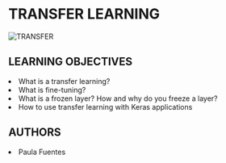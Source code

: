 # TRANSFER LEARNING
<img src="https://i.ibb.co/qBX95nY/TRANSFER.jpg" alt="TRANSFER" border="0">

## LEARNING OBJECTIVES

<li>What is a transfer learning?</li>
<li>What is fine-tuning?</li>
<li>What is a frozen layer? How and why do you freeze a layer?</li>
<li>How to use transfer learning with Keras applications</li>

## AUTHORS
<li> Paula Fuentes </li>
